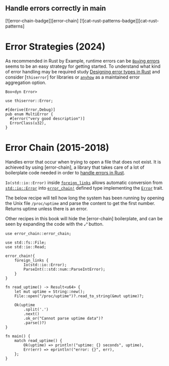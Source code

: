 ## Handle errors correctly in main

[![error-chain-badge]][error-chain] [![cat-rust-patterns-badge]][cat-rust-patterns]

# Error Strategies (2024)

As recommended in Rust by Example, runtime errors can be [`Box`ing errors] seems to
be an easy strategy for getting started.  To understand what kind of error handling
may be required study [Designing error types in Rust] and consider [`thiserror`] for
libraries or [`anyhow`] as a maintained error aggregation option.

```rust,edition2024
Box<dyn Error>

````

```rust,edition2024
use thiserror::Error;

#[derive(Error,Debug)]
pub enum MultiError {
  #[error("very good description")]
  ErrorClass(u32),
}
```

# Error Chain (2015-2018)

Handles error that occur when trying to open a file that does not
exist. It is achieved by using [error-chain], a library that takes
care of a lot of boilerplate code needed in order to [handle errors in Rust].

`Io(std::io::Error)` inside [`foreign_links`] allows automatic
conversion from [`std::io::Error`] into [`error_chain!`] defined type
implementing the [`Error`] trait.

The below recipe will tell how long the system has been running by
opening the Unix file `/proc/uptime` and parse the content to get the
first number. Returns uptime unless there is an error.

Other recipes in this book will hide the [error-chain] boilerplate, and can be
seen by expanding the code with the ⤢ button.

```rust,edition2018
use error_chain::error_chain;

use std::fs::File;
use std::io::Read;

error_chain!{
    foreign_links {
        Io(std::io::Error);
        ParseInt(::std::num::ParseIntError);
    }
}

fn read_uptime() -> Result<u64> {
    let mut uptime = String::new();
    File::open("/proc/uptime")?.read_to_string(&mut uptime)?;

    Ok(uptime
        .split('.')
        .next()
        .ok_or("Cannot parse uptime data")?
        .parse()?)
}

fn main() {
    match read_uptime() {
        Ok(uptime) => println!("uptime: {} seconds", uptime),
        Err(err) => eprintln!("error: {}", err),
    };
}
```
[`anyhow`]: https://lib.rs/crates/anyhow
[`error_chain!`]: https://docs.rs/error-chain/*/error_chain/macro.error_chain.html
[`Error`]: https://doc.rust-lang.org/std/error/trait.Error.html
[`foreign_links`]: https://docs.rs/error-chain/*/error_chain/#foreign-links
[`std::io::Error`]: https://doc.rust-lang.org/std/io/struct.Error.html

[`Box`ing errors]: https://doc.rust-lang.org/rust-by-example/error/multiple_error_types/boxing_errors.html
[Designing error types in Rust]: https://mmapped.blog/posts/12-rust-error-handling
[handle errors in Rust]: https://doc.rust-lang.org/book/second-edition/ch09-00-error-handling.html
